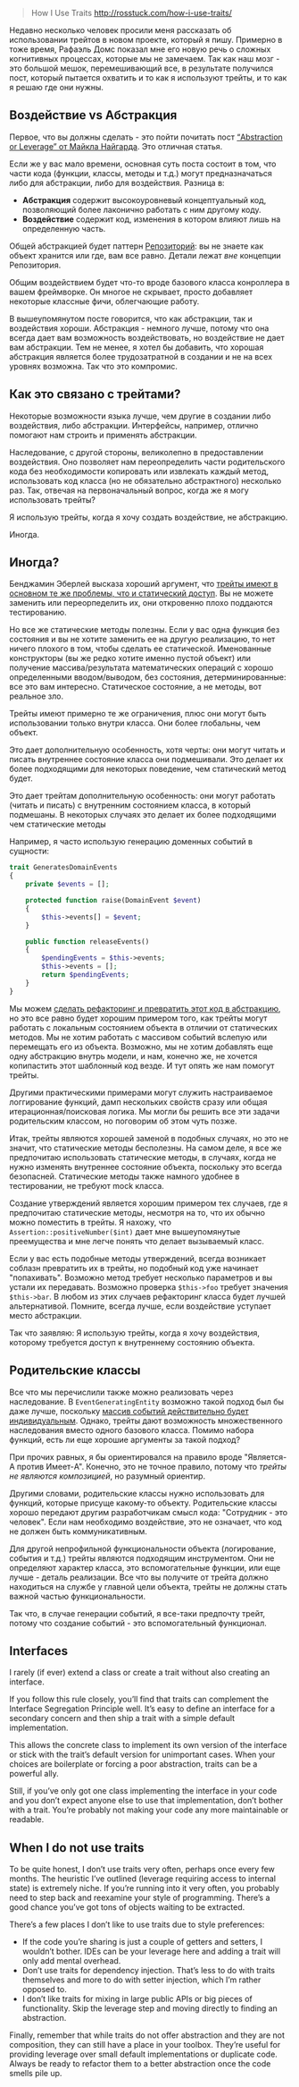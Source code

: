 >How I Use Traits
http://rosstuck.com/how-i-use-traits/

Недавно несколько человек просили меня рассказать об использовании трейтов в новом проекте, который я пишу. Примерно в тоже время, Рафаэль Домс показал мне его новую речь о сложных когнитивных процессах, которые мы не замечаем. Так как наш мозг - это большой мешок, перемешивающий все, в результате получился пост, который пытается охватить и то как я используют трейты, и то как я решаю где они нужны. 

## Воздействие vs Абстракция

Первое, что вы должны сделать - это пойти почитать пост [“Abstraction or Leverage” от Майкла Найгарда](http://thinkrelevance.com/blog/2013/04/04/abstraction-or-leverage). Это отличная статья.

Если же у вас мало времени, основная суть поста состоит в том, что части кода (функции, классы, методы и т.д.) могут предназначаться либо для абстракции, либо для воздействия. Разница в:

* **Абстракция** содержит высокоуровневый концептуальный код, позволяющий более лаконично работать с ним другому коду.
* **Воздействие** содержит код, изменения в котором влияют лишь на определенную часть.

Общей абстракцией будет паттерн [Репозиторий](http://habrahabr.ru/post/248505/): вы не знаете как объект хранится или где, вам все равно. Детали лежат _вне_ концепции Репозитория.

Общим воздействием будет что-то вроде базового класса конроллера в вашем фреймворке. Он многое не скрывает, просто добавляет некоторые классные фичи, облегчающие работу.

В вышеупомянутом посте говорится, что как абстракции, так и воздействия хороши. Абстракция - немного лучше, потому что она всегда дает вам возможность воздействовать, но воздействие не дает вам абстракции. Тем не менее, я хотел бы добавить, что хорошая абстракция является более трудозатратной в создании и не на всех уровнях возможна. Так что это компромис.

## Как это связано с трейтами?

Некоторые возможности языка лучше, чем другие в создании либо воздействия, либо абстракции. Интерфейсы, например, отлично помогают нам строить и применять абстракции.

Наследование, с другой стороны, великолепно в предоставлении воздействия. Оно позволяет нам переопределить части родительского кода без необходимости копировать или извлекать каждый метод, использовать код класса (но не обязательно абстрактного) несколько раз. Так, отвечая на первоначальный вопрос, когда же я могу использовать трейты?

Я использую трейты, когда я хочу создать воздействие, не абстракцию.

Иногда.

## Иногда?

Бенджамин Эберлей высказа хороший аргумент, что [трейты имеют в основном те же проблемы, что и статический доступ](http://www.whitewashing.de/2013/04/12/traits_are_static_access.html). Вы не можете заменить или переорпеделить их, они откровенно плохо поддаются тестированию.

Но все же статические методы полезны. Если у вас одна функция без состояния и вы не хотите заменить ее на другую реализацию, то нет ничего плохого в том, чтобы сделать ее статической. Именованные конструкторы (вы же редко хотите именно пустой объект) или получение массива/результата математических операций с хорошо определенными вводом/выводом, без состояния, детерминированные: все это вам интересно. Статическое состояние, а не методы, вот реальное зло.

Трейты имеют примерно те же ограничения, плюс они могут быть использовании только внутри класса. Они более глобальны, чем объект.

Это дает дополнительную особенность, хотя черты: они могут читать и писать внутреннее состояние класса они подмешивали. Это делает их более подходящими для некоторых поведение, чем статический метод будет.

Это дает трейтам дополнительную особенность: они могут работать (читать и писать) с внутренним состоянием класса, в который подмешаны. В некоторых случаях это делает их более подходящими чем статические методы

Например, я часто использую генерацию доменных событий в сущности:

```php
trait GeneratesDomainEvents
{
    private $events = [];

    protected function raise(DomainEvent $event)
    {
        $this->events[] = $event;
    }

    public function releaseEvents()
    {
        $pendingEvents = $this->events;
        $this->events = [];
        return $pendingEvents;
    }
}
```

Мы можем [сделать рефакторинг и превратить этот код в абстракцию](https://gist.github.com/rosstuck/09804eed5fb9020a1ff0), но это все равно будет хорошим примером того, как трейты могут работать с локальным состоянием объекта в отличии от статических методов. Мы не хотим работать с массивом событий вслепую или перемещать его из объекта. Возможно, мы не хотим добавлять еще одну абстракцию внутрь модели, и нам, конечно же, не хочется копипастить этот шаблонный код везде. И тут опять же нам помогут трейты. 

Другими практическими примерами могут служить настраиваемое логгирование функций, дамп нескольких свойств сразу или общая итерационная/поисковая логика. Мы могли бы решить все эти задачи родительским классом, но поговорим об этом чуть позже.

Итак, трейты являются хорошей заменой в подобных случаях, но это не значит, что статические методы бесполезны. На самом деле, я все же предпочитаю использовать статические методы, в случаях, когда не нужно изменять внутреннее состояние объекта, поскольку это всегда безопасней. Статические методы также намного удобнее в тестировании, не требуют mock класса.

Создание утверждений является хорошим примером тех случаев, где я предпочитаю статические методы, несмотря на то, что их обычно можно поместить в трейты. Я нахожу, что `Assertion::positiveNumber($int)` дает мне вышеупомянутые преемущества и мне легче понять что делает вызываемый класс.

Если у вас есть подобные методы утверждений, всегда возникает соблазн превратить их в трейты, но подобный код уже начинает "попахивать". Возможно метод требует несколько параметров и вы устали их передавать. Возможно проверка `$this->foo` требует значения `$this->bar`. В любом из этих случаев рефакторинг класса будет лучшей альтернативой. Помните, всегда лучше, если воздействие уступает место абстракции.

Так что заявляю: Я использую трейты, когда я хочу воздействия, которому требуется доступ к внутреннему состоянию объекта.

## Родительские классы

Все что мы перечислили также можно реализовать через наследование. В `EventGeneratingEntity` возможно такой подход был бы даже лучше, поскольку [массив событий действительно будет индивидуальным](http://3v4l.org/M80Zl). Однако, трейты дают возможность множественного наследования вместо одного базового класса. Помимо набора функций, есть ли еще хорошие аргументы за такой подход?

При прочих равных, я бы ориентировался на правило вроде "Является-A против Имеет-A". Конечно, это не точное правило, потому что _трейты не являются композицией_, но разумный ориентир.

Другими словами, родительские классы нужно использовать для функций, которые присуще какому-то объекту. Родительские классы хорошо передают другим разработчикам смысл кода: "Сотрудник - это человек". Если нам необходимо воздействие, это не означает, что код не должен быть коммуникативным.

Для другой непрофильной функциональности объекта (логирование, события и т.д.) трейты являются подходящим инструментом. Они не определяют характер класса, это вспомогательные функции, или еще лучше - деталь реализации. Все что вы получите от трейта должно находиться на службе у главной цели объекта, трейты не должны стать важной частью функциональности.

Так что, в случае генерации событий, я все-таки предпочту трейт, потому что создание событий - это вспомогательный функционал.

## Interfaces

I rarely (if ever) extend a class or create a trait without also creating an interface.

If you follow this rule closely, you’ll find that traits can complement the Interface Segregation Principle well. It’s easy to define an interface for a secondary concern and then ship a trait with a simple default implementation.

This allows the concrete class to implement its own version of the interface or stick with the trait’s default version for unimportant cases. When your choices are boilerplate or forcing a poor abstraction, traits can be a powerful ally.

Still, if you’ve only got one class implementing the interface in your code and you don’t expect anyone else to use that implementation, don’t bother with a trait. You’re probably not making your code any more maintainable or readable.

## When I do not use traits

To be quite honest, I don’t use traits very often, perhaps once every few months. The heuristic I’ve outlined (leverage requiring access to internal state) is extremely niche. If you’re running into it very often, you probably need to step back and reexamine your style of programming. There’s a good chance you’ve got tons of objects waiting to be extracted.

There’s a few places I don’t like to use traits due to style preferences:

*   If the code you’re sharing is just a couple of getters and setters, I wouldn’t bother. IDEs can be your leverage here and adding a trait will only add mental overhead.
*   Don’t use traits for dependency injection. That’s less to do with traits themselves and more to do with setter injection, which I’m rather opposed to.
*   I don’t like traits for mixing in large public APIs or big pieces of functionality. Skip the leverage step and moving directly to finding an abstraction.

Finally, remember that while traits do not offer abstraction and they are not composition, they can still have a place in your toolbox. They’re useful for providing leverage over small default implementations or duplicate code. Always be ready to refactor them to a better abstraction once the code smells pile up.
